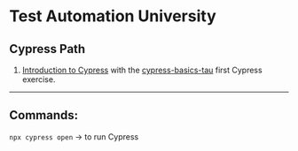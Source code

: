 # Test Automation University

## Cypress Path

1. [Introduction to Cypress](https://github.com/eugenia1984/testing/blob/main/test_automation_university/cypress_path/01-introduction-to-cypress.md) with the [cypress-basics-tau](https://github.com/eugenia1984/testing/tree/main/test_automation_university/cypress_path/cypress-basics-tau) first Cypress exercise.

---

## Commands:

 `npx cypress open` -> to run Cypress